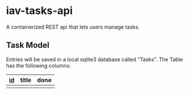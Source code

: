 # iav-tasks-api
A containerized REST api that lets users manage tasks.

## Task Model
Entries will be saved in a local sqlite3 database called "Tasks". The Table has the following columns:

| <ins>id</ins> | title | done |
|---------------|----|----|
|               |    |    |


